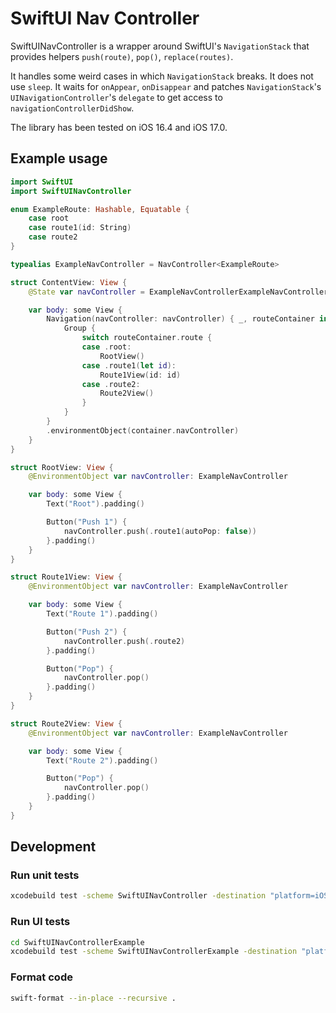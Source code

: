 # SwiftUI Nav Controller

SwiftUINavController is a wrapper around SwiftUI's `NavigationStack` that
provides helpers `push(route)`, `pop()`, `replace(routes)`.

It handles some weird cases in which `NavigationStack` breaks. It does not use
`sleep`. It waits for `onAppear`, `onDisappear` and patches `NavigationStack`'s
`UINavigationController`'s `delegate` to get access to
`navigationControllerDidShow`.

The library has been tested on iOS 16.4 and iOS 17.0.

## Example usage

```swift
import SwiftUI
import SwiftUINavController

enum ExampleRoute: Hashable, Equatable {
    case root
    case route1(id: String)
    case route2
}

typealias ExampleNavController = NavController<ExampleRoute>

struct ContentView: View {
    @State var navController = ExampleNavControllerExampleNavController(rootRoute: .root)

    var body: some View {
        Navigation(navController: navController) { _, routeContainer in
            Group {
                switch routeContainer.route {
                case .root:
                    RootView()
                case .route1(let id):
                    Route1View(id: id)
                case .route2:
                    Route2View()
                }
            }
        }
        .environmentObject(container.navController)
    }
}

struct RootView: View {
    @EnvironmentObject var navController: ExampleNavController

    var body: some View {
        Text("Root").padding()

        Button("Push 1") {
            navController.push(.route1(autoPop: false))
        }.padding()
    }
}

struct Route1View: View {
    @EnvironmentObject var navController: ExampleNavController

    var body: some View {
        Text("Route 1").padding()

        Button("Push 2") {
            navController.push(.route2)
        }.padding()

        Button("Pop") {
            navController.pop()
        }.padding()
    }
}

struct Route2View: View {
    @EnvironmentObject var navController: ExampleNavController

    var body: some View {
        Text("Route 2").padding()

        Button("Pop") {
            navController.pop()
        }.padding()
    }
}
```

## Development

### Run unit tests

```sh
xcodebuild test -scheme SwiftUINavController -destination "platform=iOS Simulator,name=iPhone 15 Pro"
```

### Run UI tests

```sh
cd SwiftUINavControllerExample
xcodebuild test -scheme SwiftUINavControllerExample -destination "platform=iOS Simulator,name=iPhone 15 Pro"
```

### Format code

```sh
swift-format --in-place --recursive .
```
